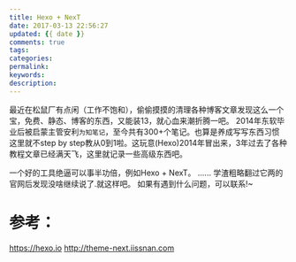 ```yaml
---
title: Hexo + NexT
date: 2017-03-13 22:56:27
updated: {{ date }}
comments: true
tags:
categories:
permalink: 
keywords:
description:
---
```


最近在松鼠厂有点闲（工作不饱和），偷偷摸摸的清理各种博客文章发现这么一个宝，免费、静态、博客的东西，又能装13，就心血来潮折腾一吧。
2014年东软毕业后被启蒙主管安利`为知笔记`，至今共有300+个笔记。也算是养成写写东西习惯
这里就不step by step教从0到1啦。这玩意(Hexo)2014年冒出来，3年过去了各种教程文章已经满天飞，这里就记录一些高级东西吧。

一个好的工具绝逼可以事半功倍，例如Hexo + NexT。
......
学渣粗略翻过它两的官网后发现没啥继续说了.就这样吧。
如果有遇到什么问题，可以联系!~

# 参考：
https://hexo.io
http://theme-next.iissnan.com
